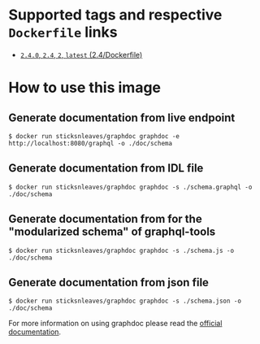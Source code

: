 # Supported tags and respective `Dockerfile` links

* [`2.4.0`, `2.4`, `2`, `latest` (2.4/Dockerfile)](https://github.com/sticksnleaves/docker-dex/blob/27ca49aed37b6a8ddddba02dc498840824fd6b3e/Dockerfile)

# How to use this image

## Generate documentation from live endpoint

```
$ docker run sticksnleaves/graphdoc graphdoc -e http://localhost:8080/graphql -o ./doc/schema
```

## Generate documentation from IDL file

```
$ docker run sticksnleaves/graphdoc graphdoc -s ./schema.graphql -o ./doc/schema
```

## Generate documentation from for the "modularized schema" of graphql-tools

```
$ docker run sticksnleaves/graphdoc graphdoc -s ./schema.js -o ./doc/schema
```

## Generate documentation from json file

```
$ docker run sticksnleaves/graphdoc graphdoc -s ./schema.json -o ./doc/schema
```

For more information on using graphdoc please read the [official documentation](https://github.com/2fd/graphdoc).
